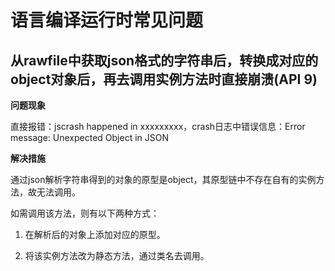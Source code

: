 # 语言编译运行时常见问题


## 从rawfile中获取json格式的字符串后，转换成对应的object对象后，再去调用实例方法时直接崩溃(API 9)

**问题现象**

直接报错：jscrash happened in xxxxxxxxx，crash日志中错误信息：Error message: Unexpected Object in JSON

**解决措施**

通过json解析字符串得到的对象的原型是object，其原型链中不存在自有的实例方法，故无法调用。

如需调用该方法，则有以下两种方式：

1. 在解析后的对象上添加对应的原型。

2. 将该实例方法改为静态方法，通过类名去调用。
